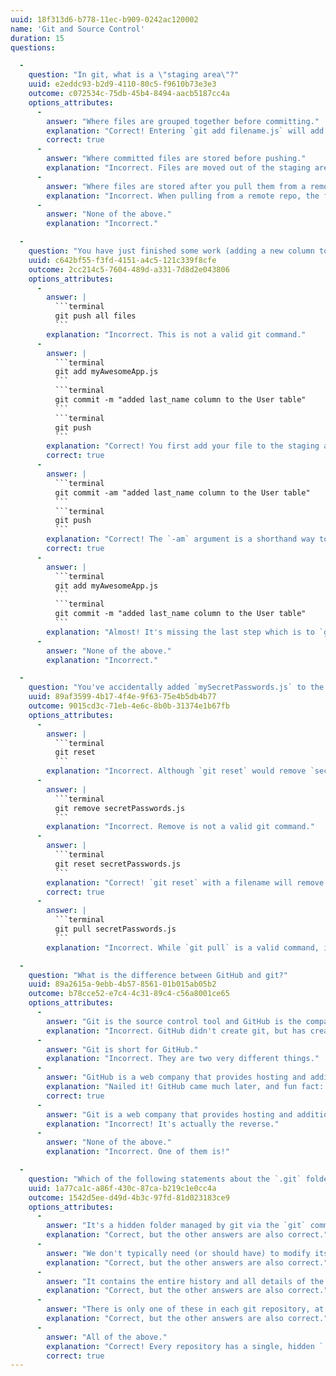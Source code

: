 ```yaml
---
uuid: 18f313d6-b778-11ec-b909-0242ac120002
name: 'Git and Source Control'
duration: 15
questions:

  -
    question: "In git, what is a \"staging area\"?"
    uuid: e2eddc93-b2d9-4110-80c5-f9610b73e3e3
    outcome: c072534c-75db-45b4-8494-aacb5187cc4a
    options_attributes:
      -
        answer: "Where files are grouped together before committing."
        explanation: "Correct! Entering `git add filename.js` will add the specified file to the staging area, where it will wait until you are ready to commit, or you make further changes, removing it from the staging area."
        correct: true
      -
        answer: "Where committed files are stored before pushing."
        explanation: "Incorrect. Files are moved out of the staging area once they are committed."
      -
        answer: "Where files are stored after you pull them from a remote repository."
        explanation: "Incorrect. When pulling from a remote repo, the files will either be merged directly into your codebase, or staged for conflicts."
      -
        answer: "None of the above."
        explanation: "Incorrect."

  -
    question: "You have just finished some work (adding a new column to your User table), and want to upload your changes in `myAwesomeApp.js` to GitHub. Which command, or commands, will you use? There may be more than one correct answer below."
    uuid: c642bf55-f3fd-4151-a4c5-121c339f8cfe
    outcome: 2cc214c5-7604-489d-a331-7d8d2e043806
    options_attributes:
      -
        answer: |
          ```terminal
          git push all files
          ```
        explanation: "Incorrect. This is not a valid git command."
      -
        answer: |
          ```terminal
          git add myAwesomeApp.js
          ```
          ```terminal
          git commit -m "added last_name column to the User table"
          ```
          ```terminal
          git push
          ```
        explanation: "Correct! You first add your file to the staging area, then commit the staged file with a descriptive commit message, then push."
        correct: true
      -
        answer: |
          ```terminal
          git commit -am "added last_name column to the User table"
          ```
          ```terminal
          git push
          ```
        explanation: "Correct! The `-am` argument is a shorthand way to add *all* changed files, and then immediately commit them with your descriptive commit message. Be careful with this though, you may accidentally commit files you didn't intend to commit!"
        correct: true
      -
        answer: |
          ```terminal
          git add myAwesomeApp.js
          ```
          ```terminal
          git commit -m "added last_name column to the User table"
          ```
        explanation: "Almost! It's missing the last step which is to `git push` the changes to the remote repository on GitHub."
      -
        answer: "None of the above."
        explanation: "Incorrect."

  -
    question: "You've accidentally added `mySecretPasswords.js` to the staging area! You definitely don't want that file uploaded to GitHub for the world to see. Luckily you haven't committed yet. What is the correct command to remove this file from the staging area?"
    uuid: 89af3599-4b17-4f4e-9f63-75e4b5db4b77
    outcome: 9015cd3c-71eb-4e6c-8b0b-31374e1b67fb
    options_attributes:
      -
        answer: |
          ```terminal
          git reset
          ```
        explanation: "Incorrect. Although `git reset` would remove `secretPasswords.js` from staging, it would also remove all other files you've added!"
      -
        answer: |
          ```terminal
          git remove secretPasswords.js
          ```
        explanation: "Incorrect. Remove is not a valid git command."
      -
        answer: |
          ```terminal
          git reset secretPasswords.js
          ```
        explanation: "Correct! `git reset` with a filename will remove that file from the staging area."
        correct: true
      -
        answer: |
          ```terminal
          git pull secretPasswords.js
          ```
        explanation: "Incorrect. While `git pull` is a valid command, it will try and download any remote changes from the remote repository. It also doesn't take a file name as an argument."

  -
    question: "What is the difference between GitHub and git?"
    uuid: 89a2615a-9ebb-4b57-8561-01b015ab05b2
    outcome: b78cce52-e7c4-4c31-89c4-c56a8001ce65
    options_attributes:
      -
        answer: "Git is the source control tool and GitHub is the company that created and maintains it."
        explanation: "Incorrect. GitHub didn't create git, but has created an entire business around git. It provides hosting of and social features for git."
      -
        answer: "Git is short for GitHub."
        explanation: "Incorrect. They are two very different things."
      -
        answer: "GitHub is a web company that provides hosting and additional social and collaboration features for git, the version control software."
        explanation: "Nailed it! GitHub came much later, and fun fact: its web application is built with Ruby on Rails."
        correct: true
      -
        answer: "Git is a web company that provides hosting and additional social and collaboration features for GitHub, the version control software."
        explanation: "Incorrect! It's actually the reverse."
      -
        answer: "None of the above."
        explanation: "Incorrect. One of them is!"

  -
    question: "Which of the following statements about the `.git` folder in a repository is true?"
    uuid: 1a77ca1c-a86f-430c-87ca-b219c1e0cc4a
    outcome: 1542d5ee-d49d-4b3c-97fd-81d023183ce9
    options_attributes:
      -
        answer: "It's a hidden folder managed by git via the `git` commands."
        explanation: "Correct, but the other answers are also correct."
      -
        answer: "We don't typically need (or should have) to modify its contents directly."
        explanation: "Correct, but the other answers are also correct."
      -
        answer: "It contains the entire history and all details of the files in the repository."
        explanation: "Correct, but the other answers are also correct."
      -
        answer: "There is only one of these in each git repository, at the root (top most) directory for that repository."
        explanation: "Correct, but the other answers are also correct."
      -
        answer: "All of the above."
        explanation: "Correct! Every repository has a single, hidden `.git` folder containing the full database of every commit from the repo's inception, and it's managed using the `git` commands."
        correct: true
---
```

